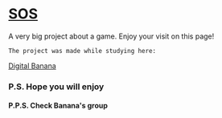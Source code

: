 # [SOS](https://egorvelv.github.io/SOS/)

A very big project about a game. Enjoy your visit on this page!

```
The project was made while studying here:
```

[Digital Banana](https://digital-banana.ru)

### P.S. Hope you will enjoy

#### P.P.S. Check Banana's group
